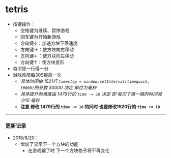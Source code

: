 # tetris
* 按键操作：  
  * 空格键为继续、暂停游戏  
  * 回车键为开始新游戏  
  * 方向键↓：加速方块下落速度  
  * 方向键→：使方块向右移动  
  * 方向键←：使方块向左移动  
  * 方向键↑：使方块变形  
* 每消除一行得一分
* 游戏难度每30S提高一次  
  * *具体时间由 1521行 `timestop = window.setInterval(timequick, 30000)`的参数 30000 决定 单位为毫秒*  
  * *具体提升的难度由 1479行的 `time -= 10` 决定 即 每次下落一格的时间减少10 毫秒*  
  * **注意  修改 1479行的 `time -= 10` 的同时 也要修改1520行的 `time += 10`**  
***
### 更新记录  
* 2018/8/20：  
  * 增加了显示下一个方块的功能  
    * 在游戏输了时 下一个方块格子将不再变化
